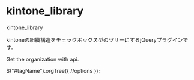 # kintone_library
kintone_library

kintoneの組織構造をチェックボックス型のツリーにするjQueryプラグインです。


Get the organization with api.

$("#tagName").orgTree({
    //options 
});
